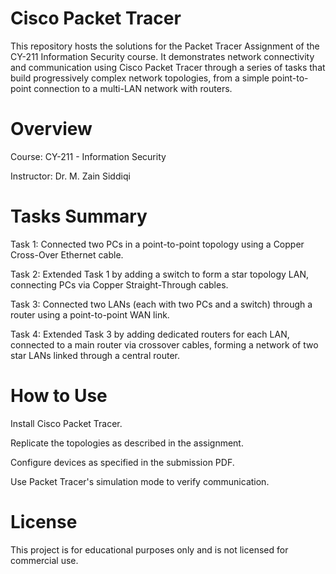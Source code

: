 # Cisco Packet Tracer
This repository hosts the solutions for the Packet Tracer Assignment of the CY-211 Information Security course. It demonstrates network connectivity and communication using Cisco Packet Tracer through a series of tasks that build progressively complex network topologies, from a simple point-to-point connection to a multi-LAN network with routers.

# Overview

Course: CY-211 - Information Security

Instructor: Dr. M. Zain Siddiqi

# Tasks Summary

Task 1: Connected two PCs in a point-to-point topology using a Copper Cross-Over Ethernet cable.

Task 2: Extended Task 1 by adding a switch to form a star topology LAN, connecting PCs via Copper Straight-Through cables.

Task 3: Connected two LANs (each with two PCs and a switch) through a router using a point-to-point WAN link.

Task 4: Extended Task 3 by adding dedicated routers for each LAN, connected to a main router via crossover cables, forming a network of two star LANs linked through a central router.

# How to Use

Install Cisco Packet Tracer.

Replicate the topologies as described in the assignment.

Configure devices as specified in the submission PDF.

Use Packet Tracer's simulation mode to verify communication.

# License

This project is for educational purposes only and is not licensed for commercial use.
